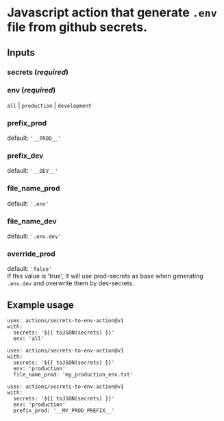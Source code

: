 # Javascript action that generate `.env` file from github secrets.

## Inputs

### secrets (*required*)
### env (*required*)
`all` | `production` | `development`
### prefix_prod
default: `'__PROD__'`
### prefix_dev
default: `'__DEV__'`
### file_name_prod
default: `'.env'`
### file_name_dev
default: `'.env.dev'`
### override_prod
default: `'false'`\
If this value is 'true', It will use prod-secrets as base when generating `.env.dev` and overwrite them by dev-secrets.

## Example usage
```
uses: actions/secrets-to-env-action@v1
with:
  secrets: '${{ toJSON(secrets) }}'
  env: 'all'
```

```
uses: actions/secrets-to-env-action@v1
with:
  secrets: '${{ toJSON(secrets) }}'
  env: 'production'
  file_name_prod: 'my_production_env.txt'
```

```
uses: actions/secrets-to-env-action@v1
with:
  secrets: '${{ toJSON(secrets) }}'
  env: 'production'
  prefix_prod: '__MY_PROD_PREFIX__'
```
